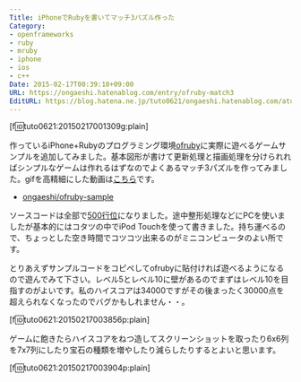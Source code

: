 ```yaml
---
Title: iPhoneでRubyを書いてマッチ3パズル作った
Category:
- openframeworks
- ruby
- mruby
- iphone
- ios
- c++
Date: 2015-02-17T00:39:18+09:00
URL: https://ongaeshi.hatenablog.com/entry/ofruby-match3
EditURL: https://blog.hatena.ne.jp/tuto0621/ongaeshi.hatenablog.com/atom/entry/8454420450083962122
---
```


[f:id:tuto0621:20150217001309g:plain]

作っているiPhone+Rubyのプログラミング環境[ofruby](http://ofruby.ongaeshi.me/)に実際に遊べるゲームサンプルを追加してみました。基本図形が書けて更新処理と描画処理を分けられればシンプルなゲームは作れるはずなのでよくあるマッチ3パズルを作ってみました。gifを高精細にした動画は[こちら](https://www.youtube.com/watch?v=M6Sux2MsOiI)です。

- [ongaeshi/ofruby-sample](https://github.com/ongaeshi/ofruby-sample#09-match3-game)

ソースコードは全部で[500行位](https://github.com/ongaeshi/ofruby-sample/blob/master/match3.rb)になりました。途中整形処理などにPCを使いましたが基本的にはコタツの中でiPod Touchを使って書きました。持ち運べるので、ちょっとした空き時間でコツコツ出来るのがミニコンピュータのよい所です。

とりあえずサンプルコードをコピペしてofrubyに貼付ければ遊べるようになるので遊んでみて下さい。レベル5とレベル10に壁があるのでまずはレベル10を目指すのがよいです。私のハイスコアは34000ですがその後まったく30000点を超えられなくなったのでバグかもしれません・・。

[f:id:tuto0621:20150217003856p:plain]

ゲームに飽きたらハイスコアをねつ造してスクリーンショットを取ったり6x6列を7x7列にしたり宝石の種類を増やしたり減らしたりするとよいと思います。

[f:id:tuto0621:20150217003904p:plain]








